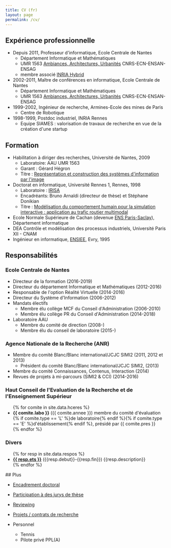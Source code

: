 ```yaml
---
title: CV (fr)
layout: page
permalink: /cv/
---
```


## Expérience professionnelle

- Depuis 2011, Professeur d'informatique, Ecole Centrale de Nantes
  - Département Informatique et Mathématiques
  - UMR 1563 [Ambiances, Architectures, Urbanités](http://www.aau.archi.fr) CNRS-ECN-ENSAN-ENSAG
  - membre associé [INRIA Hybrid](https://team.inria.fr/hybrid/)
- 2002-2011, Maître de conférences en informatique, Ecole Centrale de Nantes
  - Département Informatique et Mathématiques
  - UMR 1563 [Ambiances, Architectures, Urbanités](http://www.aau.archi.fr) CNRS-ECN-ENSAN-ENSAG
- 1999-2002, Ingénieur de recherche, Armines-Ecole des mines de Paris
  - Centre de Robotique
- 1998-1999, Postdoc industriel, INRIA Rennes
  - Equipe SIAMES : valorisation de travaux de recherche en vue de la création d'une startup

## Formation

- Habilitation à diriger des recherches, Université de Nantes, 2009
  - Laboratoire: AAU UMR 1563
  - Garant : Gérard Hégron
  - Titre : [Représentation et construction des systèmes d'information par l'image](https://tel.archives-ouvertes.fr/tel-00488770/)
- Doctorat en informatique, Université Rennes 1, Rennes, 1998
  - Laboratoire : [IRISA][662eb334]
  - Encadréants: Bruno Arnaldi (directeur de thèse) et Stéphane Donikian
  - Titre : [Modélisation du comportement humain pour la simulation interactive : application au trafic routier multimodal](ftp://ftp.irisa.fr/techreports/theses/1998/moreau.ps.gz)
- Ecole Normale Supérieure de Cachan (devenue [ENS Paris-Saclay](https://ens-paris-saclay.fr)), Département informatique
- DEA Contrôle et modélisation des processus industriels, Université Paris XII - CNAM
- Ingénieur en informatique, [ENSIEE][86e7a494], Evry, 1995

## Responsabilités

### Ecole Centrale de Nantes

- Directeur de la formation (2016-2019)
- Directeur du département Informatique et Mathématiques (2012-2016)
- Responsable de l'option Réalité Virtuelle (2014-2016)
- Directeur du Système d'Information (2006-2012)
- Mandats électifs
  - Membre élu collège MCF du Conseil d'Administration (2006-2010)
  - Membre élu collège PR du Conseil d'Administration (2014-2018)
- Laboratoire AAU
  - Membre du comité de direction (2008-)
  - Membre élu du conseil de laboratoire (2015-)

### Agence Nationale de la Recherche (ANR)


- Membre du comité Blanc/Blanc international/JCJC SIMI2 (2011, 2012 et 2013)
  - Président du comité Blanc/Blanc international/JCJC SIMI2, (2013)
-  Membre du comité Connaissances, Contenus, Interaction (2014)
- Revues de projets à mi-parcours (SIMI2 & CCI) (2014-2016)

### Haut Conseil de l'Evaluation de la Recherche et de l'Enseignement Supérieur

<ul>
{% for comite in site.data.hceres %}
<li><b>{{ comite.labo }}</b> ({{ comite.annee }}) membre du comité d'évaluation
{% if comite.type == 'L' %}de laboratoire{% endif %}{% if comite.type == 'E' %}d'établissement{% endif %},
présidé par {{ comite.pres }}
</li>
{% endfor %}
</ul>

### Divers

<ul>
{% for resp in site.data.respos %}
<li><b><a href="{{ resp.web }}">{{ resp.ets }}</a></b> ({{resp.debut}}-{{resp.fin}}) {{resp.description}}</li>
{% endfor %}
</ul>
## Plus

- [Encadrement doctoral](../phd_advised/)
- [Participation à des jurys de thèse](../jurys-de-these/)
- [Reviewing](../reviewing/)
- [Projets / contrats de recherche](../contrats/)
- Personnel
  - Tennis
  - Pilote privé PPL(A)



  [662eb334]: http://www.irisa.fr "IRISA"
  [86e7a494]: https://www.ensiie.fr "ENSIEE"

